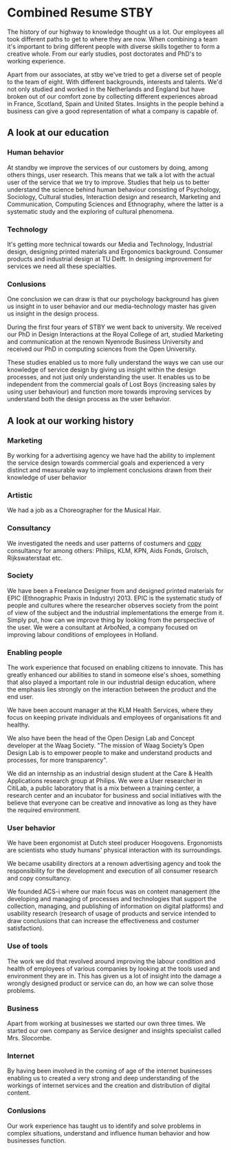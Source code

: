 # Combined Resume STBY

The history of our highway to knowledge thought us a lot. Our employees all took different paths to get to where they are now. When combining a team it's important to bring different people with diverse skills together to form a creative whole. From our early studies, post doctorates and PhD's to working experience.

Apart from our associates, at stby we've tried to get a diverse set of people to the team of eight. With different backgrounds, interests and talents. We'd not only studied and worked in the Netherlands and England but have broken out of our comfort zone by collecting different experiences abroad in France, Scotland, Spain and United States. Insights in the people behind a business can give a good representation of what a company is capable of.

## A look at our education

### Human behavior
At standby we improve the services of our customers by doing, among others things, user research. This means that we talk a lot with the actual user of the service that we try to improve. Studies that help us to better understand the science behind human behaviour consisting of Psychology, Sociology, Cultural studies, Interaction design and  research, Marketing and Communication, Computing Sciences and Ethnography, where the latter is a systematic study and the exploring of cultural phenomena.

### Technology
It's getting more technical towards our Media and Technology, Industrial design, designing printed materials and Ergonomics background. Consumer products and industrial design at TU Delft. In designing improvement for services we need all these specialties.


### Conlusions
One conclusion we can draw is that our psychology background has given us insight in to user behavior and our media-technology master has given us insight in the design process.

During the first four years of STBY we went back to university. We received our PhD in Design Interactions at the Royal College of art, studied Marketing and communication at the renown Nyenrode Business University and received our PhD in computing sciences from the Open University.

These studies enabled us to more fully understand the ways we can use our knowledge of service design by giving us insight within the design processes, and not just only understanding the user.  It enables us to be independent from the commercial goals of Lost Boys (increasing sales by using user behaviour) and function more towards improving services by understand both the design process as the user behavior.


## A look at our working history

### Marketing
By working for a advertising agency we have had the ability to implement the service design towards commercial goals and experienced a very distinct and measurable way to implement conclusions drawn from their knowledge of user behavior


### Artistic
We had a job as a Choreographer for the Musical Hair.


### Consultancy
We investigated the needs and user patterns of costumers and [copy](https://en.wikipedia.org/wiki/Copywriting) consultancy for among others: Philips, KLM, KPN, Aids Fonds, Grolsch, Rijkswaterstaat etc.


### Society
We have been a Freelance Designer from and designed printed materials for EPIC (Ethnographic Praxis in Industry) 2013. EPIC is the systematic study of people and cultures where the researcher observes society from the point of view of the subject and the industrial implementations the emerge from it. Simply put, how can we improve thing by looking from the perspective of the user.
We were a consultant at	ArboNed, a company focused on improving labour conditions of employees in Holland.


### Enabling people
The work experience that focused on enabling citizens to innovate. This has greatly enhanced our abilities to stand in someone else's shoes, something that also played a important role in our industrial design education, where the emphasis lies strongly on the interaction between the product and the end user.

We have been account manager at the	KLM Health Services, where they focus on keeping private individuals and employees of organisations fit and healthy.

We also have been the head of the Open Design Lab and Concept developer at the Waag Society. "The mission of Waag Society’s Open Design Lab is to empower people to make and understand products and processes, for more transparency".

We did an internship as an industrial design student at the Care & Health Applications research group at Philips.
We were a User researcher in CitiLab, a public laboratory that is a mix between a training center, a research center and an incubator for business and social initiatives with the believe that everyone can be creative and innovative as long as they have the required environment.

### User behavior
We have been ergonomist at Dutch steel producer Hoogovens. Ergonomists are scientists who study humans' physical interaction with its surroundings.

We became usability directors at a renown advertising agency and took the responsibility for the development and execution of all consumer research and copy consultancy.

We founded ACS-i where our main focus was on content management (the developing and managing of processes and technologies that support the collection, managing, and publishing of information on digital platforms) and usability research (research of usage of products and service intended to draw conclusions that can increase the effectiveness and costumer satisfaction).

### Use of tools
The work we did that revolved around improving the labour condition and health of employees of various companies by looking at the tools used and environment they are in. This has given us a lot of insight into the damage a wrongly designed product or service can do, an how we can solve those problems.

### Business
Apart from working at businesses we started our own three times.
We started our own company as Service designer and insights specialist called Mrs. Slocombe.

### Internet
By having been involved in the coming of age of the internet businesses enabling us to created a very strong and deep understanding of the workings of internet services and the creation and distribution of digital content.

### Conlusions
Our work experience has taught us to identify and solve problems in complex situations, understand and influence human behavior and how businesses function.
